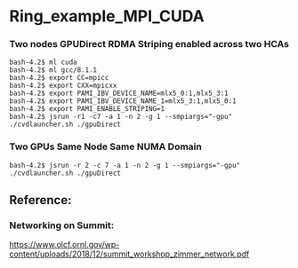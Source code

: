 # Ring_example_MPI_CUDA

### Two nodes GPUDirect RDMA Striping enabled across two HCAs
```
bash-4.2$ ml cuda
bash-4.2$ ml gcc/8.1.1
bash-4.2$ export CC=mpicc
bash-4.2$ export CXX=mpicxx
bash-4.2$ export PAMI_IBV_DEVICE_NAME=mlx5_0:1,mlx5_3:1
bash-4.2$ export PAMI_IBV_DEVICE_NAME_1=mlx5_3:1,mlx5_0:1
bash-4.2$ export PAMI_ENABLE_STRIPING=1
bash-4.2$ jsrun -r1 -c7 -a 1 -n 2 -g 1 --smpiargs="-gpu" ./cvdlauncher.sh ./gpuDirect
```

### Two GPUs Same Node Same NUMA Domain
```
bash-4.2$ jsrun -r 2 -c 7 -a 1 -n 2 -g 1 --smpiargs="-gpu" ./cvdlauncher.sh ./gpuDirect
```

## Reference:
### Networking on Summit: 
https://www.olcf.ornl.gov/wp-content/uploads/2018/12/summit_workshop_zimmer_network.pdf
